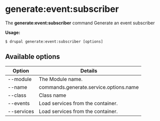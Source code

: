 # generate:event:subscriber
The **generate:event:subscriber** command Generate an event subscriber

**Usage:**
```
$ drupal generate:event:subscriber [options] 
```

## Available options
Option | Details
-------|-------------
--module | The Module name.
--name | commands.generate.service.options.name
--class | Class name
--events | Load services from the container.
--services | Load services from the container.
